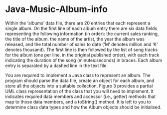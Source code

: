 # Java-Music-Album-info

Within the ‘albums’ data file, there are 20 entries that each represent a single album. On the first line of each album entry there are six data fields
representing the following information (in order): the current sales ranking, the title of the album, the name of the artist, the year the album was
released, and the total number of sales to date (‘M’ denotes million and ‘K’ denotes thousand). The first line is then followed by the list of song tracks
for the album (one per line, in the original published order), with each track indicating the duration of the song (minutes:seconds) in braces. Each album
entry is separated by a dashed line in the text file.

You are required to implement a Java class to represent an album. The program should parse the data file, create an object for each album, and store all 
the objects into a suitable collection. Figure 3 provides a partial UML class representation of the class that you will need to implement. It indicates 
required data members and accessor (i.e., getter) methods that map to those data members, and a toString() method. It is left to you to determine class
data types and how the Album objects should be initialised.
